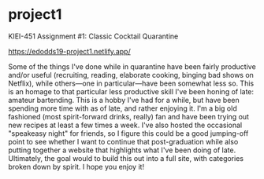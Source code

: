 # project1
 KIEI-451 Assignment #1: Classic Cocktail Quarantine

https://edodds19-project1.netlify.app/

Some of the things I've done while in quarantine have been fairly productive and/or useful (recruiting, reading, elaborate cooking, binging bad shows on Netflix), while others—one in particular—have been somewhat less so. This is an homage to that particular less productive skill I've been honing of late: amateur bartending.
This is a hobby I've had for a while, but have been spending more time with as of late, and rather enjoying it. I'm a big old fashioned (most spirit-forward drinks, really) fan and have been trying out new recipes at least a few times a week. 
I've also hosted the occasional "speakeasy night" for friends, so I figure this could be a good jumping-off point to see whether I want to continue that post-graduation while also putting together a website that highlights what I've been doing of late.
Ultimately, the goal would to build this out into a full site, with categories broken down by spirit.
I hope you enjoy it!